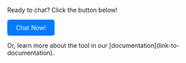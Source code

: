 <p>Ready to chat?  Click the button below!</p>

<a href="https://chatting-two-liart.vercel.app/" style="background-color:#007bff; border: none; color: white; padding: 10px 20px; text-align: center; text-decoration: none; display: inline-block; font-size: 14px; cursor: pointer; border-radius: 5px;" target="_blank">
  Chat Now!
</a>

<p>Or, learn more about the tool in our [documentation](link-to-documentation).</p>
